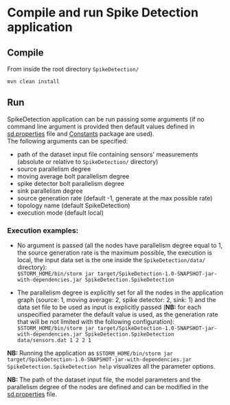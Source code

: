 # Compile and run Spike Detection application

## Compile
From inside the root directory `SpikeDetection/`

`mvn clean install`

## Run
SpikeDetection application can be run passing some arguments (if no command line argument is provided then default values defined in [sd.properties](https://github.com/alefais/storm-applications/blob/master/SpikeDetection/src/main/resources/spikedetection/sd.properties) file and [Constants](https://github.com/alefais/storm-applications/tree/master/SpikeDetection/src/main/java/Constants) package are used). <br> The following arguments can be specified:<ul><li>path of the dataset input file containing sensors' measurements (absolute or relative to `SpikeDetection/` directory)</li><li>source parallelism degree</li><li>moving average bolt parallelism degree</li><li>spike detector bolt parallelism degree</li><li>sink parallelism degree</li><li>source generation rate (default -1, generate at the max possible rate)</li><li>topology name (default SpikeDetection)</li><li>execution mode (default local)</li></ul>

### Execution examples:
* No argument is passed (all the nodes have parallelism degree equal to 1, the source generation rate is the maximum possible, the execution is local, the input data set is the one inside the `SpikeDetection/data/` directory): <br> `$STORM_HOME/bin/storm jar target/SpikeDetection-1.0-SNAPSHOT-jar-with-dependencies.jar SpikeDetection.SpikeDetection`

* The parallelism degree is explicitly set for all the nodes in the application graph (source: 1, moving average: 2, spike detector: 2, sink: 1) and the data set file to be used as input is explicitly passed (<b>NB:</b> for each unspecified parameter the default value is used, as the generation rate that will be not limited with the following configuration): <br> `$STORM_HOME/bin/storm jar target/SpikeDetection-1.0-SNAPSHOT-jar-with-dependencies.jar SpikeDetection.SpikeDetection data/sensors.dat 1 2 2 1`

<b>NB:</b> Running the application as `$STORM_HOME/bin/storm jar target/SpikeDetection-1.0-SNAPSHOT-jar-with-dependencies.jar SpikeDetection.SpikeDetection help` visualizes all the parameter options.

<b>NB:</b> The path of the dataset input file, the model parameters and the parallelism degree of the nodes are defined and can be modified in the [sd.properties](https://github.com/alefais/storm-applications/blob/master/SpikeDetection/src/main/resources/spikedetection/sd.properties) file.